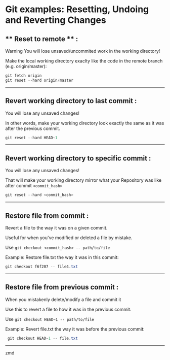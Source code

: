 # Git examples: Resetting, Undoing and Reverting Changes


## ** Reset to remote ** :
Warning You will lose unsaved/uncommited work in the working directory!

Make the local working directory exaclty like the code in the remote branch (e.g. origin/master):
```powershell
git fetch origin
git reset --hard origin/master
```
---
## **Revert working directory to last commit** :
You will lose any unsaved changes!

In other words, make your working directory look exactly the same as it was after the previous commit.
```powershell
git reset --hard HEAD~1
```
---
## **Revert working directory to specific commit** :

You will lose any unsaved changes!

That will make your working directory mirror what your Repository was like after commit `<commit_hash>`

```powershell
git reset --hard <commit_hash>
```
---
## **Restore file from commit** :
Revert a file to the way it was on a given commit.

Useful for when you've modified or deleted a file by mistake.

Use `git checkout <commit_hash> -- path/to/file`

Example: Restore file.txt the way it was in this commit:
```powershell
git checkout f6f207 -- file4.txt
```
---

## **Restore file from previous commit** :

When you mistakenly delete/modify a file and commit it

Use this to revert a file to how it was in the previous commit.

Use `git checkout HEAD~1 -- path/to/file`

Example: Revert file.txt the way it was before the previous commit:

```powershell
 git checkout HEAD~1 -- file.txt
```
---

zmd
